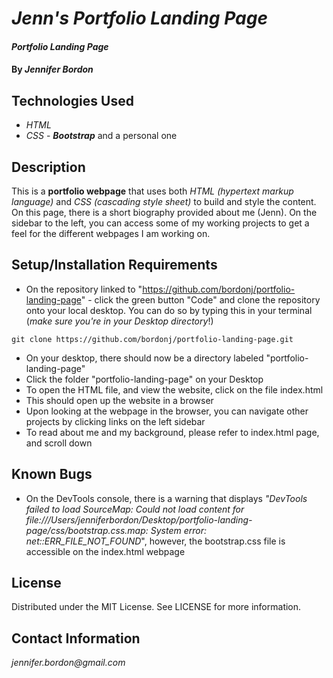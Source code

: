 # _Jenn's Portfolio Landing Page_

#### _Portfolio Landing Page_

#### By _**Jennifer Bordon**_

## Technologies Used

* _HTML_
* _CSS_ - _**Bootstrap**_ and a personal one 


## Description

This is a **portfolio webpage** that uses both _HTML (hypertext markup language)_ and _CSS (cascading style sheet)_ to build and style the content. On this page, there is a short biography provided about me (Jenn). On the sidebar to the left, you can access some of my working projects to get a feel for the different webpages I am working on.

## Setup/Installation Requirements

* On the repository linked to "https://github.com/bordonj/portfolio-landing-page" - click the green button "Code" and clone the repository onto your local desktop. You can do so by typing this in your terminal (_make sure you're in your Desktop directory_!)
```
git clone https://github.com/bordonj/portfolio-landing-page.git
```
* On your desktop, there should now be a directory labeled "portfolio-landing-page"
* Click the folder "portfolio-landing-page" on your Desktop
* To open the HTML file, and view the website, click on the file index.html
* This should open up the website in a browser
* Upon looking at the webpage in the browser, you can navigate other projects by clicking links on the left sidebar
* To read about me and my background, please refer to index.html page, and scroll down


## Known Bugs

* On the DevTools console, there is a warning that displays _"DevTools failed to load SourceMap: Could not load content for file:///Users/jenniferbordon/Desktop/portfolio-landing-page/css/bootstrap.css.map: System error: net::ERR_FILE_NOT_FOUND_", however, the bootstrap.css file is accessible on the index.html webpage

## License

Distributed under the MIT License. See LICENSE for more information.

## Contact Information

_jennifer.bordon@gmail.com_
